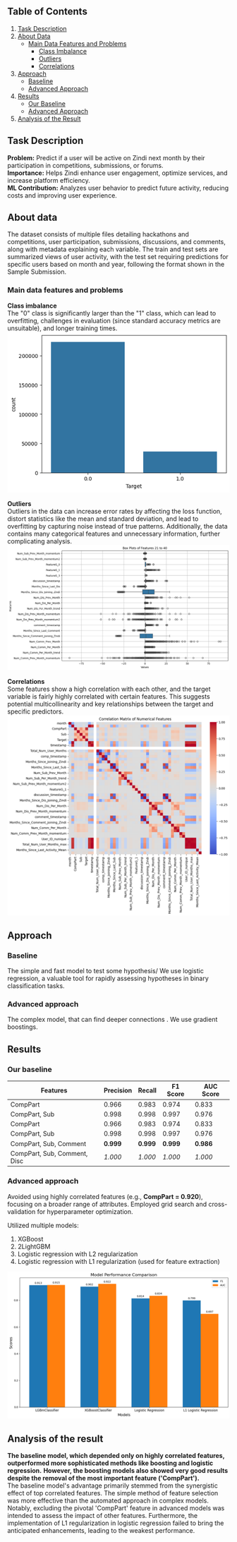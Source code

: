 
## Table of Contents
1. [Task Description](#task-description)
2. [About Data](#about-data)
   - [Main Data Features and Problems](#main-data-features-and-problems)
     - [Class Imbalance](#class-disbalance)
     - [Outliers](#outliers)
     - [Correlations](#correlations)
3. [Approach](#approach)
   - [Baseline](#baseline)
   - [Advanced Approach](#advanced-approach)
4. [Results](#results)
   - [Our Baseline](#our-baseline)
   - [Advanced Approach](#advanced-approach-1)
5. [Analysis of the Result](#analysis-of-the-result)


## Task Description
**Problem:** Predict if a user will be active on Zindi next month by their participation in competitions, submissions, or forums.  
**Importance:** Helps Zindi enhance user engagement, optimize services, and increase platform efficiency.  
**ML Contribution:** Analyzes user behavior to predict future activity, reducing costs and improving user experience.  

## About data

The dataset consists of multiple files detailing hackathons and competitions, user participation, submissions, discussions, and comments, along with metadata explaining each variable. The train and test sets are summarized views of user activity, with the test set requiring predictions for specific users based on month and year, following the format shown in the Sample Submission.

### Main data features and problems
**Class imbalance**  
The "0" class is significantly larger than the "1" class, which can lead to overfitting, challenges in evaluation (since standard accuracy metrics are unsuitable), and longer training times.  
![](target_imbalance.png)   
  
**Outliers**  
Outliers in the data can increase error rates by affecting the loss function, distort statistics like the mean and standard deviation, and lead to overfitting by capturing noise instead of true patterns. Additionally, the data contains many categorical features and unnecessary information, further complicating analysis.  
![](outliers.png)  
  
**Correlations**  
Some features show a high correlation with each other, and the target variable is fairly highly correlated with certain features. This suggests potential multicollinearity and key relationships between the target and specific predictors.  
![](correlation.png)  

## Approach

### Baseline 
The simple and fast model to test some hypothesis/ We use logistic regression, a valuable tool for rapidly assessing hypotheses in binary classification tasks. 

### Advanced approach
The complex model, that can find deeper connections . We use gradient boostings.

## Results

### Our baseline
| Features            | Precision | Recall | F1 Score | AUC Score |
|---------------------|-----------|--------|----------|-----------|
| CompPart            | 0.966     | 0.983  | 0.974    | 0.833     |
| CompPart, Sub       | 0.998     | 0.998  | 0.997    | 0.976     |
| CompPart                      | 0.966     | 0.983  | 0.974    | 0.833     |
| CompPart, Sub                 | 0.998     | 0.998  | 0.997    | 0.976     |
| CompPart, Sub, Comment        | **0.999**    | **0.999**  | **0.999**   | **0.986**     |
| CompPart, Sub, Comment, Disc  | _1.000_     | _1.000_  | _1.000_    | _1.000_     |

### Advanced approach
Avoided using highly correlated features (e.g., **CompPart = 0.920**), focusing on a broader range of attributes.
Employed grid search and cross-validation for hyperparameter optimization.  

Utilized multiple models:
  1) XGBoost
  2) 2LightGBM
  3) Logistic regression with L2 regularization
  4) Logistic regression with L1 regularization (used for feature extraction)

![](results_advanced.png)

## Analysis of the result
**The baseline model, which depended only on highly correlated features, outperformed more sophisticated methods like boosting and logistic regression.** **However, the boosting models also showed very good results despite the removal of the most important feature ('CompPart').**  
The baseline model's advantage primarily stemmed from the synergistic effect of top correlated features. The simple method of feature selection was more effective than the automated approach in complex models. Notably, excluding the pivotal 'CompPart' feature in advanced models was intended to assess the impact of other features. Furthermore, the implementation of L1 regularization in logistic regression failed to bring the anticipated enhancements, leading to the weakest performance.
